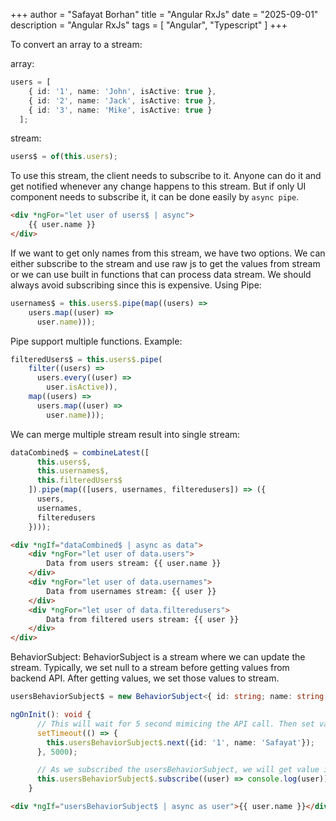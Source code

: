 +++
author = "Safayat Borhan"
title = "Angular RxJs"
date = "2025-09-01"
description = "Angular RxJs"
tags = [
    "Angular",
    "Typescript"
]
+++

To convert an array to a stream: 

array: 
```typescript
users = [
    { id: '1', name: 'John', isActive: true },
    { id: '2', name: 'Jack', isActive: true },
    { id: '3', name: 'Mike', isActive: true }
  ];  
```
stream:
```typescript
users$ = of(this.users);
```

To use this stream, the client needs to subscribe to it. Anyone can do it and get notified whenever any change happens to this stream. But if only UI component needs to subscribe it, it can be done easily by `async pipe`. 
```html
<div *ngFor="let user of users$ | async">
    {{ user.name }}
</div>
```

If we want to get only names from this stream, we have two options. We can either subscribe to the stream and use raw js to get the values from stream or we can use built in functions that can process data stream. We should always avoid subscribing since this is expensive. 
Using Pipe: 

```typescript
usernames$ = this.users$.pipe(map((users) => 
    users.map((user) => 
      user.name)));
```
Pipe support multiple functions. Example:
```typescript
filteredUsers$ = this.users$.pipe(
    filter((users) => 
      users.every((user) => 
        user.isActive)), 
    map((users) => 
      users.map((user) => 
        user.name)));
```

We can merge multiple stream result into single stream: 
```typescript
dataCombined$ = combineLatest([
      this.users$,
      this.usernames$,
      this.filteredUsers$
    ]).pipe(map(([users, usernames, filteredusers]) => ({
      users,
      usernames,
      filteredusers
    })));
```
```html
<div *ngIf="dataCombined$ | async as data">
    <div *ngFor="let user of data.users">
        Data from users stream: {{ user.name }}
    </div>
    <div *ngFor="let user of data.usernames">
        Data from usernames stream: {{ user }}
    </div>
    <div *ngFor="let user of data.filteredusers">
        Data from filtered users stream: {{ user }}
    </div>
</div>
```

BehaviorSubject: BehaviorSubject is a stream where we can update the stream. Typically, we set null to a stream before getting values from backend API. After getting values, we set those values to stream. 

```typescript
usersBehaviorSubject$ = new BehaviorSubject<{ id: string; name: string } | null>(null);
```
```typescript
ngOnInit(): void {
      // This will wait for 5 second mimicing the API call. Then set value to usersBehaviorSubject.
      setTimeout(() => {
        this.usersBehaviorSubject$.next({id: '1', name: 'Safayat'});
      }, 5000);

      // As we subscribed the usersBehaviorSubject, we will get value into console when there are any data and it will come after 2 second of bootstraping.
      this.usersBehaviorSubject$.subscribe((user) => console.log(user));      
    }
```
```html
<div *ngIf="usersBehaviorSubject$ | async as user">{{ user.name }}</div>
```